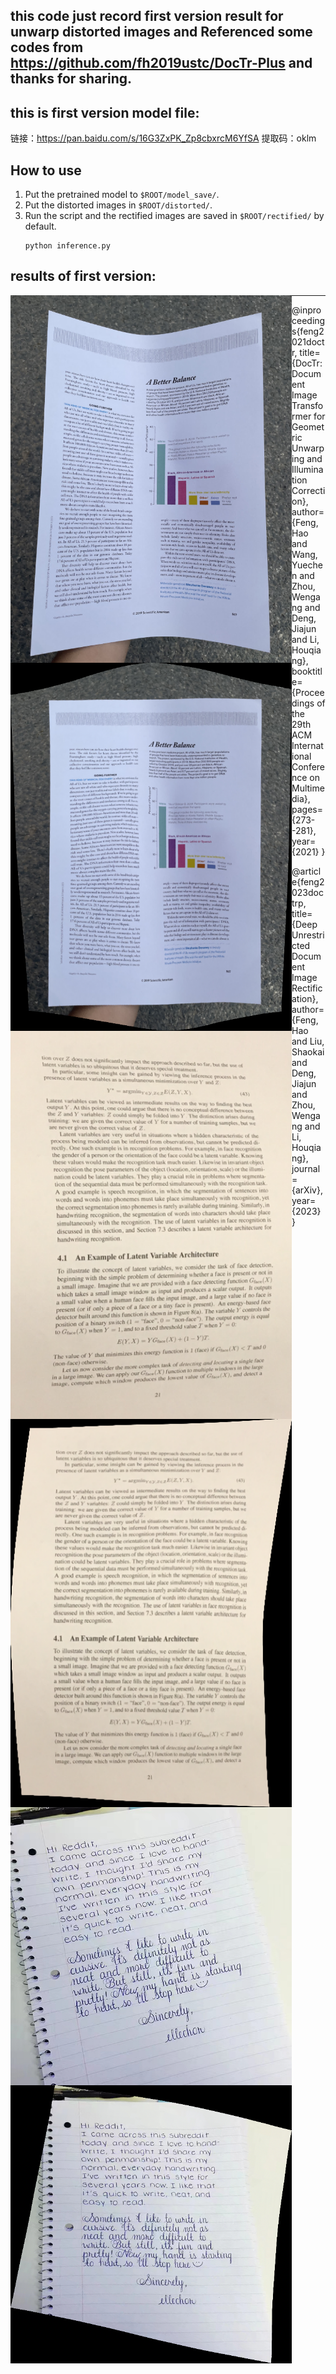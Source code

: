 ## this code just record first version result for unwarp distorted images and Referenced some codes from https://github.com/fh2019ustc/DocTr-Plus and thanks for sharing.

## this is first version model file:
链接：https://pan.baidu.com/s/16G3ZxPK_Zp8cbxrcM6YfSA 
提取码：oklm


## How to use 
1. Put the pretrained model to `$ROOT/model_save/`.
2. Put the distorted images in `$ROOT/distorted/`.
3. Run the script and the rectified images are saved in `$ROOT/rectified/` by default.
    ```
    python inference.py
    ```


## results of first version:

<div align="center">
     <img src="./distorted/111.png" align="left" width = "450"/>
     <img src="./rectified/111_geo.png" align="left" width = "450"/>
</div>

<div align="center">
     <img src="./distorted/112.png" align="left" width = "450"/>
     <img src="./rectified/112_geo.png" align="left" width = "450"/>
</div>

<div align="center">
     <img src="./distorted/113.jpg" align="left" width = "450"/>
     <img src="./rectified/113_geo.png" align="left" width = "450"/>
</div>

--------------------------

@inproceedings{feng2021doctr,
  title={DocTr: Document Image Transformer for Geometric Unwarping and Illumination Correction},
  author={Feng, Hao and Wang, Yuechen and Zhou, Wengang and Deng, Jiajun and Li, Houqiang},
  booktitle={Proceedings of the 29th ACM International Conference on Multimedia},
  pages={273--281},
  year={2021}
}

@article{feng2023doctrp,
  title={Deep Unrestricted Document Image Rectification},
  author={Feng, Hao and Liu, Shaokai and Deng, Jiajun and Zhou, Wengang and Li, Houqiang},
  journal={arXiv},
  year={2023}
}

